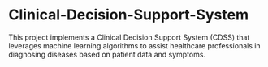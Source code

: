 # Clinical-Decision-Support-System
This project implements a Clinical Decision Support System (CDSS) that leverages machine learning algorithms to assist healthcare professionals in diagnosing diseases based on patient data and symptoms.
